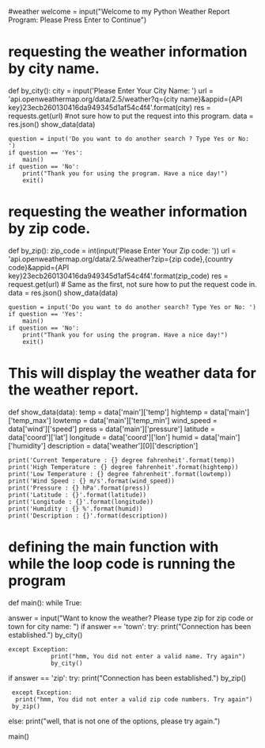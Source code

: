 #weather
welcome = input("Welcome to my Python Weather Report Program: Please Press Enter to Continue")

# requesting the weather information by city name.
def by_city():
    city = input('Please Enter Your City Name: ')
    url = 'api.openweathermap.org/data/2.5/weather?q={city name}&appid={API key}23ecb260130416da949345d1af54c4f4'.format(city)
    res = requests.get(url) #not sure how to put the request into this program. 
    data = res.json()
    show_data(data)

    question = input('Do you want to do another search ? Type Yes or No: ')
    if question == 'Yes':
        main()
    if question == 'No':
        print("Thank you for using the program. Have a nice day!")
        exit()

# requesting the weather information by zip code.
def by_zip():
    zip_code = int(input('Please Enter Your Zip code: '))
    url = 'api.openweathermap.org/data/2.5/weather?zip={zip code},{country code}&appid={API key}23ecb260130416da949345d1af54c4f4'.format(zip_code)
    res = request.get(url) # Same as the first, not sure how to put the request code in.
    data = res.json()
    show_data(data)

    question = input('Do you want to do another search? Type Yes or No: ')
    if question == 'Yes':
        main()
    if question == 'No':
        print("Thank you for using the program. Have a nice day!")
        exit()

# This will display the weather data for the weather report.
def show_data(data):
    temp = data['main']['temp']
    hightemp = data['main']['temp_max']
    lowtemp = data['main']['temp_min']
    wind_speed = data['wind']['speed']
    press = data['main']['pressure']
    latitude = data['coord']['lat']
    longitude = data['coord']['lon']
    humid = data['main']['humidity']
    description = data['weather'][0]['description']

    print('Current Temperature : {} degree fahrenheit'.format(temp))
    print('High Temperature : {} degree fahrenheit'.format(hightemp))
    print('Low Temperature : {} degree fahrenheit'.format(lowtemp))
    print('Wind Speed : {} m/s'.format(wind_speed))
    print('Pressure : {} hPa'.format(press))
    print('Latitude : {}'.format(latitude))
    print('Longitude : {}'.format(longitude))
    print('Humidity : {} %'.format(humid))
    print('Description : {}'.format(description))

# defining the main function with while the loop code is running the program
def main():
 while True:
   
  answer = input("Want to know the weather? Please type zip for zip code or town for city name: ")
  if answer == 'town':
    try:
      print("Connection has been established.")
      by_city()

    except Exception:
                print("hmm, You did not enter a valid name. Try again")
                by_city()

  if answer == 'zip':
     try:
        print("Connection has been established.")
        by_zip()

     except Exception:
      print("hmm, You did not enter a valid zip code numbers. Try again")
     by_zip()

  else:
    print("well, that is not one of the options, please try again.")

main()
